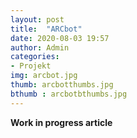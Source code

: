 ```yaml
---
layout: post
title:  "ARCbot"
date: 2020-08-03 19:57
author: Admin
categories: 
- Projekt
img: arcbot.jpg
thumb: arcbotthumbs.jpg
bthumb : arcbotbthumbs.jpg
---
```


<b>Work in progress article</b>